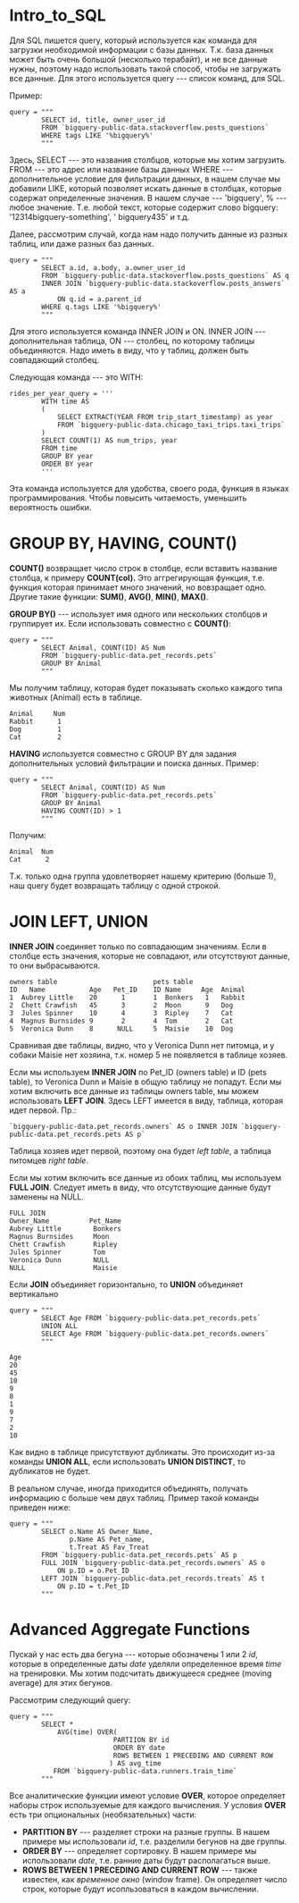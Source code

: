 # Intro_to_SQL

Для SQL пишется query, который используется как команда для загрузки необходимой информации с базы данных. Т.к. база данных может быть очень большой (несколько терабайт), и не все данные нужны, поэтому надо использовать такой способ, чтобы не загружать все данные. Для этого используется query --- список команд, для SQL. 

Пример: 

```
query = """
        SELECT id, title, owner_user_id
        FROM `bigquery-public-data.stackoverflow.posts_questions`
        WHERE tags LIKE '%bigquery%'
        """
```

Здесь, 
SELECT --- это названия столбцов, которые мы хотим загрузить. 
FROM --- это адрес или название базы данных
WHERE --- дополнительное условие для фильтрации данных, в нашем случае мы добавили LIKE, который позволяет искать данные в столбцах, которые содержат определенные значения. В нашем случае --- 'bigquery', % --- любое значение. 
Т.е. любой текст, которые содержит слово bigquery: '12314bigquery-something', ' bigquery435' и т.д. 

Далее, рассмотрим случай, когда нам надо получить данные из разных таблиц, или даже разных баз данных. 

```
query = """
        SELECT a.id, a.body, a.owner_user_id
        FROM `bigquery-public-data.stackoverflow.posts_questions` AS q 
        INNER JOIN `bigquery-public-data.stackoverflow.posts_answers` AS a
            ON q.id = a.parent_id
        WHERE q.tags LIKE '%bigquery%'
        """
```

Для этого используется команда INNER JOIN и ON. INNER JOIN --- дополнительная таблица, ON --- столбец, по которому таблицы объединяются. Надо иметь в виду, что у таблиц, должен быть совпадающий столбец.

Следующая команда --- это WITH:
```
rides_per_year_query = '''
        WITH time AS
        (
            SELECT EXTRACT(YEAR FROM trip_start_timestamp) as year
            FROM `bigquery-public-data.chicago_taxi_trips.taxi_trips`
        )
        SELECT COUNT(1) AS num_trips, year
        FROM time
        GROUP BY year
        ORDER BY year
        '''
```

Эта команда используется для удобства, своего рода, функция в языках программирования. Чтобы повысить читаемость, уменьшить вероятность ошибки. 


# GROUP BY, HAVING, COUNT()

**COUNT()** возвращает число строк в столбце, если вставить название столбца, к примеру **COUNT(col).**
Это аггрегирующая функция, т.е. функция которая принимает много значений, но вовзращает одно. Другие такие функции: **SUM()**, **AVG()**, **MIN()**, **MAX()**.

**GROUP BY()** --- использует имя одного или нескольких столбцов и группирует их. Если использовать совместно с **COUNT()**:

```
query = """
        SELECT Animal, COUNT(ID) AS Num
        FROM `bigquery-public-data.pet_records.pets`
        GROUP BY Animal
        """
```
Мы получим таблицу, которая будет показывать сколько каждого типа животных (Animal) есть в таблице.

```
Animal     Num
Rabbit      1
Dog         1
Cat         2
```

**HAVING** используется совместно с GROUP BY для задания дополнительных условий фильтрации и поиска данных. Пример:
```
query = """
        SELECT Animal, COUNT(ID) AS Num
        FROM `bigquery-public-data.pet_records.pets`
        GROUP BY Animal
        HAVING COUNT(ID) > 1
        """
```
Получим:
```
Animal  Num
Cat      2
```
Т.к. только одна группа удовлетворяет нашему критерию (больше 1), наш query будет возвращать таблицу с одной строкой.

# JOIN LEFT, UNION
**INNER JOIN** соединяет только по совпадающим значениям. Если в столбце есть значения, которые не совпадают, или отсутствуют данные, то они выбрасываются. 
```
owners table                        pets table        
ID   Name           Age   Pet_ID    ID Name     Age  Animal 
1  Aubrey Little    20      1       1  Bonkers   1   Rabbit
2  Chett Crawfish   45      3       2  Moon      9   Dog
3  Jules Spinner    10      4       3  Ripley    7   Cat
4  Magnus Burnsides 9       2       4  Tom       2   Cat
5  Veronica Dunn    8      NULL     5  Maisie    10  Dog
```

Сравнивая две таблицы, видно, что у Veronica Dunn нет питомца, и у собаки Maisie нет хозяина, т.к. номер 5 не появляется в таблице хозяев. 

Если мы используем **INNER JOIN** по Pet_ID (owners table) и ID (pets table), то Veronica Dunn и Maisie в общую таблицу не попадут. 
Если мы хотим включить все данные из таблицы owners table, мы можем использовать **LEFT JOIN**. Здесь LEFT имеется в виду, таблица, которая идет первой. Пр.:
```
`bigquery-public-data.pet_records.owners` AS o INNER JOIN `bigquery-public-data.pet_records.pets AS p`
```
Таблица хозяев идет первой, поэтому она будет *left table*, а таблица питомцев *right table*. 

Если мы хотим включить все данные из обоих таблиц, мы используем **FULL JOIN**. Следует иметь в виду, что отсутствующие данные будут заменены на NULL.
```
FULL JOIN
Owner_Name          Pet_Name
Aubrey Little        Bonkers
Magnus Burnsides     Moon
Chett Crawfish       Ripley
Jules Spinner        Tom
Veronica Dunn        NULL
NULL                 Maisie
```

Если **JOIN** объединяет горизонтально, то **UNION** объединяет вертикально 
```
query = """
        SELECT Age FROM `bigquery-public-data.pet_records.pets`
        UNION ALL
        SELECT Age FROM `bigquery-public-data.pet_records.owners`
        """

Age
20
45
10
9
8
1
9
7
2
10
```
Как видно в таблице присутствуют дубликаты. Это происходит из-за команды **UNION ALL**, если использовать **UNION DISTINCT**, то дубликатов не будет.

В реальном случае, иногда приходится объединять, получать информацию с больше чем двух таблиц. Пример такой команды приведен ниже:
```
query = """
        SELECT o.Name AS Owner_Name,
               p.Name AS Pet_name, 
               t.Treat AS Fav_Treat    
        FROM `bigquery-public-data.pet_records.pets` AS p 
        FULL JOIN `bigquery-public-data.pet_records.owners` AS o
            ON p.ID = o.Pet_ID
        LEFT JOIN `bigquery-public-data.pet_records.treats` AS t
            ON p.ID = t.Pet_ID
        """
```

# Advanced Aggregate Functions

Пускай у нас есть два бегуна --- которые обозначены 1 или 2 *id*, которые в определенные даты *date* уделяли определенное время *time* на тренировки. Мы хотим подсчитать движущееся среднее (moving average) для этих бегунов. 

Рассмотрим следующий query:
```
query = """
        SELECT * 
            AVG(time) OVER(
                          PARTIION BY id
                          ORDER BY date
                          ROWS BETWEEN 1 PRECEDING AND CURRENT ROW
                         ) AS avg_time
           FROM `bigquery-public-data.runners.train_time`
        """
```

Все аналитические функции имеют условие **OVER**, которое определяет наборы строк используемые для каждого вычисления. У условия **OVER** есть три опциональных (необязательных) части:
* **PARTITION BY** --- разделяет строки на разные группы. В нашем примере мы использовали *id*, т.е. разделили бегунов на две группы. 
* **ORDER BY** --- определяет сортировку. В нашем примере мы использовали *date*, т.е. ранние даты будут располагаться выше. 
* **ROWS BETWEEN 1 PRECEDING AND CURRENT ROW** --- также известен, как *временное окно* (window frame). Он определяет число строк, которые будут исопльзоваться в каждом вычислении. 




